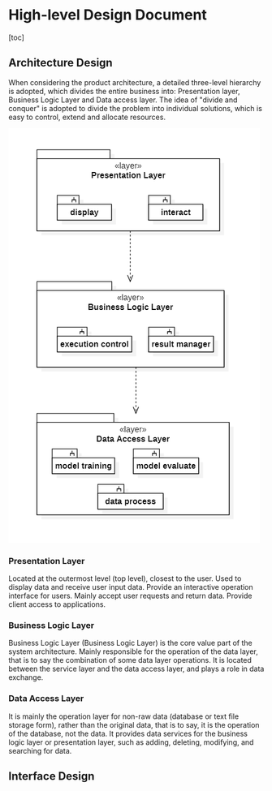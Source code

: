 # High-level Design Document

[toc]

## Architecture Design

When considering the product architecture, a detailed three-level hierarchy is adopted, which divides the entire business into: Presentation layer, Business Logic Layer and Data access layer. The idea of "divide and conquer" is adopted to divide the problem into individual solutions, which is easy to control, extend and allocate resources.

![architect](img\architect.png)

### Presentation Layer

Located at the outermost level (top level), closest to the user. Used to display data and receive user input data. Provide an interactive operation interface for users. Mainly accept user requests and return data. Provide client access to applications.

### Business Logic Layer

Business Logic Layer (Business Logic Layer) is the core value part of the system architecture. Mainly responsible for the operation of the data layer, that is to say the combination of some data layer operations. It is located between the service layer and the data access layer, and plays a role in data exchange.

### Data Access Layer

It is mainly the operation layer for non-raw data (database or text file storage form), rather than the original data, that is to say, it is the operation of the database, not the data. It provides data services for the business logic layer or presentation layer, such as adding, deleting, modifying, and searching for data.

## Interface Design

